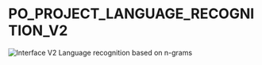 # PO_PROJECT_LANGUAGE_RECOGNITION_V2
![Interface V2](https://user-images.githubusercontent.com/48928449/58891247-74b60300-86ec-11e9-8b10-0db50b15d6e3.jpg)
Language recognition based on n-grams 
